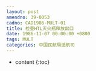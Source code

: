 ```yaml
---
layout: post
amendno: 39-0053
cadno: CAD1986-MULT-01
title: 检查HTL灭火瓶释放出口
date: 1986-11-07 00:00:00 +0800
tags: MULT
categories: 中国民航局适航司
---
```


* content
{:toc}


